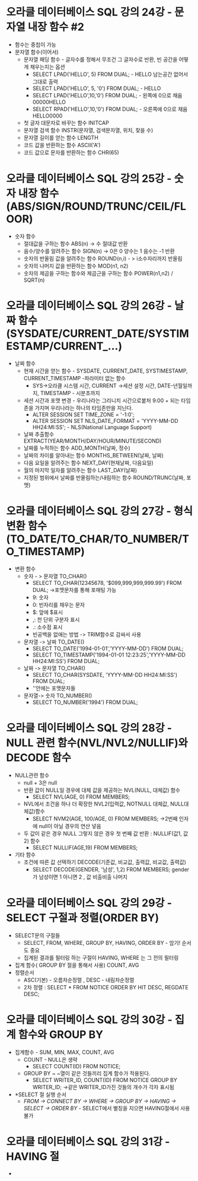# 오라클 데이터베이스 SQL 강의 24강 - 문자열 내장 함수 #2
* 함수는 중첩이 가능
* 문자열 함수(이어서)
   * 문자열 패딩 함수 - 글자수를 정해서 무조건 그 글자수로 반환, 빈 공간을 어떻게 채우는지는 옵션
      * SELECT LPAD('HELLO', 5) FROM DUAL;    - HELLO  남는공간 없어서 그대로 출력
      * SELECT LPAD('HELLO', 5, '0') FROM DUAL;  - HELLO 
      * SELECT LPAD('HELLO',10,'0') FROM DUAL;   - 왼쪽에 0으로 채움 00000HELLO
      * SELECT RPAD('HELLO',10,'0') FROM DUAL;    - 오른쪽에 0으로 채움 HELLO0000
   *  첫 글자 대문자로 바꾸는 함수 INITCAP
   *  문자열 검색 함수 INSTR(문자열, 검색문자열, 위치, 찾을 수)
   *  문자열 길이를 얻는 함수 LENGTH
   *  코드 값을 반환하는 함수 ASCII('A')
   *  코드 값으로 문자를 반환하는 함수 CHR(65)

# 오라클 데이터베이스 SQL 강의 25강 - 숫자 내장 함수(ABS/SIGN/ROUND/TRUNC/CEIL/FLOOR)
* 숫자 함수
   * 절대값을 구하는 함수 ABS(n) -> 수 절대값 반환
   * 음수/양수를 알려주는 함수 SIGN(n) ->  0은 0 양수는 1 음수는 -1 반환
   * 숫자의 반올림 값을 알려주는 함수 ROUND(n,i) - > i소수자리까지 반올림
   * 숫자의 나머지 값을 반환하는 함수 MOD(n1, n2)
   * 숫자의 제곱을 구하는 함수와 제곱근을 구하는 함수 POWER(n1,n2) / SQRT(n)

# 오라클 데이터베이스 SQL 강의 26강 - 날짜 함수(SYSDATE/CURRENT_DATE/SYSTIMESTAMP/CURRENT_...)
* 날짜 함수
   * 현재 시간을 얻는 함수 - SYSDATE, CURRENT_DATE, SYSTIMESTAMP, CURRENT_TIMESTAMP -파라미터 없는 함수
      * SYS->오라클 시스템 시간, CURRENT ->세션 설정 시간,  DATE-년월일까지, TIMESTAMP - 시분초까지 
   * 세션 시간과 포맷 변경 - 우리나라는 그리니치 시간으로붙처 9:00 + 되는 타임존을 가지며 우리나라는 하나의 타임존만을 지닌다.
      * ALTER SESSION SET TIME_ZONE = '-1:0';
      * ALTER SESSION SET NLS_DATE_FORMAT = 'YYYY-MM-DD HH24:MI:SS';  - NLS(National Language Support) 
   * 날짜 추출함수 EXTRACT(YEAR/MONTH/DAY/HOUR/MINUTE/SECOND)
   * 날짜를 누적하는 함수 ADD_MONTH(날짜, 정수) 
   * 날짜의 차이를 알아내는 함수 MONTHS_BETWEEN(날짜, 날짜)
   * 다음 요일을 알려주는 함수 NEXT_DAY(현재날짜, 다음요일)
   * 월의 마지막 일자를 알려주는 함수 LAST_DAY(날짜)
   * 지정된 범위에서 날짜를 반올림하는/내림하는 함수 ROUND/TRUNC(날짜, 포멧)

# 오라클 데이터베이스 SQL 강의 27강 - 형식 변환 함수(TO_DATE/TO_CHAR/TO_NUMBER/TO_TIMESTAMP)
* 변환 함수
   * 숫자 - > 문자열 TO_CHAR()
      * SELECT TO_CHAR(12345678, '$099,999,999,999.99') FROM DUAL; ->포맷문자를 통해 포매팅 가능
      * 9: 숫자
      * 0: 빈자리를 채우는 문자
      * $: 앞에 $표시
      * ,: 천 단위 구분자 표시
      * .: 소수점 표시 
      * 빈공백을 없애는 방법 -> TRIM함수로 감싸서 사용
   * 문자열 -> 날짜  TO_DATE()
      * SELECT TO_DATE('1994-01-01','YYYY-MM-DD') FROM DUAL;
      * SELECT TO_TIMESTAMP('1994-01-01 12:23:25','YYYY-MM-DD HH24:MI:SS') FROM DUAL;
   * 날짜 -> 문자열  TO_CHAR()
      * SELECT TO_CHAR(SYSDATE, 'YYYY-MM-DD HH24:MI:SS') FROM DUAL;
      * ''안에는 포맷문자들
   * 문자열-> 숫자   TO_NUMBER() 
     * SELECT TO_NUMBER('1994') FROM DUAL; 

# 오라클 데이터베이스 SQL 강의 28강 - NULL 관련 함수(NVL/NVL2/NULLIF)와 DECODE 함수
* NULL관련 함수
   * null + 3은 null 
   * 반환 값이 NULL일 경우에 대체 값을 제공하는 NVL(NULL, 대체값) 함수
      * SELECT NVL(AGE, 0) FROM MEMBERS; 
   * NVL에서 조건을 하나 더 확장한 NVL2(입력값, NOTNULL 대체값, NULL대체값)함수
      * SELECT NVM2(AGE, 100/AGE, 0) FROM MEMBERS;  ->2번째 인자에 null이 아닐 경우의 연산 넣음
   * 두 값이 같은 경우 NULL 그렇지 않은 경우 첫 번째 값 반환 : NULLIF(값1, 값2) 함수
      * SELECT NULLIF(AGE,19) FROM MEMBERS;    
* 기타 함수
   * 조건에 따른 값 선택하기 DECODE(기준값, 비교값, 출력값, 비교값, 출력값)
      * SELECT DECODE(GENDER, '남성', 1,2) FROM MEMBERS;  gender가 남성이면 1 아니면 2 , 값 비출비출 나머지

# 오라클 데이터베이스 SQL 강의 29강 - SELECT 구절과 정렬(ORDER BY)
* SELECT문의 구절들
   * SELECT, FROM, WHERE, GROUP BY, HAVING, ORDER BY - 암기! 순서도 중요
   * 집계된 결과를 필터링 하는 구절이 HAVING,  WHERE 는 그 전의 필터링
* 집계 함수( GROUP BY 절을 통해서 사용) COUNT, AVG
* 정렬순서
   * ASC(기본) - 오름차순정렬 , DESC - 내림차순정렬 
   * 2차 정렬 : SELECT * FROM NOTICE ORDER BY HIT DESC, REGDATE DESC;

# 오라클 데이터베이스 SQL 강의 30강 - 집계 함수와 GROUP BY
* 집계함수 - SUM, MIN, MAX, COUNT, AVG
   * COUNT - NULL은 생략
      * SELECT COUNT(ID) FROM NOTICE;   
   * GROUP BY ~  ~열이 같은 것들끼리 집계 함수가 적용된다.
      * SELECT WRITER_ID, COUNT(ID) FROM NOTICE GROUP BY WRITER_ID;  ->같은 WRITER_ID가진 것들의 개수가 각자 표시됨
* *SELECT 절 실행 순서 
   * *FROM -> CONNECT BY -> WHERE -> GROUP BY -> HAVING -> SELECT -> ORDER BY*   - SELECT에서 별칭을 지으면 HAVING절에서 사용 불가  

# 오라클 데이터베이스 SQL 강의 31강 - HAVING 절
* 
